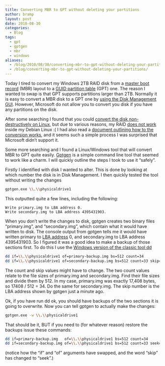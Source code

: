 ```yaml
---
title: Converting MBR to GPT without deleting your partitions
author: bramp
layout: post
date: 2010-08-30
categories:
  - Blog
tags:
  - gpt
  - gptgen
  - mbr
  - windows
aliases:
  - /blog/2010/08/30/converting-mbr-to-gpt-without-deleting-your-partitions/
  - /blog/converting-mbr-to-gpt-without-deleting-your-partitions/
---
```

Today I tired to convert my Windows 2TB RAID disk from a [master boot record][1] (MBR) layout to a [GUID partition table][2] (GPT) one. The reason I wanted to swap is that GPT supports partitions larger than 2TB. Normally it is easy to convert a MBR disk to a GPT one by [using the Disk Management GUI][3]. However, Microsoft do not allow you to convert you disk if you have any partitions on the disk. 

After some searching I found that you could [convert the disk non-destructively on Linux][4], but due to various reasons, my RAID [does not work][5] inside my Debian Linux :( I had also read a [document outlining how to the conversion works][6], and it seems such a simple process I was surprised that Microsoft didn&#8217;t support it.

Some more searching and I found a Linux/Windows tool that will convert MBR to GPT quite easily. [Gptgen][7] is a simple command line tool that seemed to work like a charm. I will quickly outline the steps I took to use it &#8220;safely&#8221;.

Firstly I identified with disk I wanted to alter. This is done by looking at which number the disk is in Disk Management. I then quickly tested the tool without writing the changes

```bash
gptgen.exe \\.\\physicaldrive1
```

This outputted quite a few lines, including the following:

```text
Write primary.img to LBA address 0.
Write secondary.img to LBA address 4395431903.
```

When you don&#8217;t write the changes to disk, gptgen creates two binary files &#8220;primary.img&#8221;, and &#8220;secondary.img&#8221;, which contain what it would have written to disk. The console output from gptgen tells me it would have written primary to [LBA address][8] 0, and secondary.img to LBA address 4395431903. So I figured it was a good idea to make a backup of those sections first. To do this I use the [Windows version of the classic tool dd][9]

```bash
dd if=\\.\\physicaldrive1 of=primary-backup.img bs=512 count=34 
dd if=\\.\\physicaldrive1 of=secondary-backup.img bs=512 count=33 skip=4395431903
```

The count and skip values might have to change. The two count values relate to the file sizes of primary.img and secondary.img. Find their file sizes and divide them by 512. In my case, primary.img was exactly 17,408 bytes, so 17408 / 512 = 34. Do the same for secondary.img. The skip number is the LBA address shown by gptgen just a minute ago.

Ok, if you have run dd ok, you should have backups of the two sections it is going to overwrite. Now you can tell gptgen to actually make the changes:

```bash
gptgen.exe -w \\.\\physicaldrive1
```

That should be it, BUT if you need to (for whatever reason) restore the backups issue these commands:

```bash
dd if=primary-backup.img   of=\\.\\physicaldrive1 bs=512 count=34 
dd if=secondary-backup.img of=\\.\\physicaldrive1 bs=512 count=33 seek=4395431903
```

(notice how the &#8220;if&#8221; and &#8220;of&#8221; arguments have swapped, and the word &#8220;skip&#8221; has changed to &#8220;seek&#8221;.)

 [1]: http://en.wikipedia.org/wiki/Master_boot_record
 [2]: http://en.wikipedia.org/wiki/GUID_Partition_Table
 [3]: http://technet.microsoft.com/en-us/library/cc738416(WS.10).aspx
 [4]: https://bbs.archlinux.org/viewtopic.php?id=62984
 [5]: http://bugs.debian.org/cgi-bin/bugreport.cgi?bug=411172
 [6]: http://www.rodsbooks.com/gdisk/mbr2gpt.html
 [7]: http://sourceforge.net/projects/gptgen/
 [8]: http://en.wikipedia.org/wiki/Logical_block_addressing
 [9]: http://www.chrysocome.net/dd
